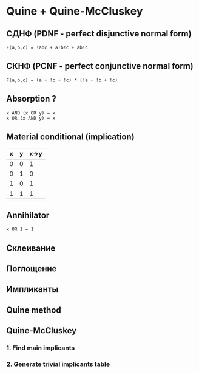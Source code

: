 # Quine + Quine-McCluskey

## СДНФ (PDNF - perfect disjunctive normal form)

```
F(a,b,c) = !abc + a!b!c + ab!c
```

## СКНФ (PCNF - perfect conjunctive normal form)

```
F(a,b,c) = (a + !b + !c) * (!a + !b + !c)
```

## Absorption ?

```
x AND (x OR y) = x
x OR (x AND y) = x
```

## Material conditional (implication)
|x|y|x->y|
|-|-|----|
|0|0|1
|0|1|0
|1|0|1
|1|1|1

## Annihilator

```
x OR 1 = 1
```

## Склеивание

## Поглощение

## Импликанты

## Quine method

## Quine-McCluskey

### 1. Find main implicants

### 2. Generate trivial implicants table
